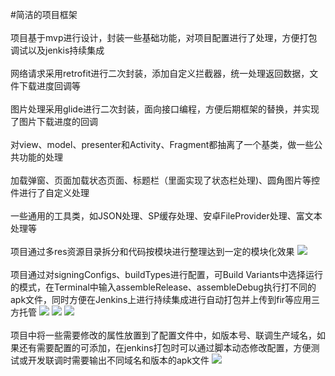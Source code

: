 #简洁的项目框架
<br><br>
项目基于mvp进行设计，封装一些基础功能，对项目配置进行了处理，方便打包调试以及jenkis持续集成<br><br>
网络请求采用retrofit进行二次封装，添加自定义拦截器，统一处理返回数据，文件下载进度回调等<br><br>
图片处理采用glide进行二次封装，面向接口编程，方便后期框架的替换，并实现了图片下载进度的回调<br><br>
对view、model、presenter和Activity、Fragment都抽离了一个基类，做一些公共功能的处理<br><br>
加载弹窗、页面加载状态页面、标题栏（里面实现了状态栏处理)、圆角图片等控件进行了自定义处理<br><br>
一些通用的工具类，如JSON处理、SP缓存处理、安卓FileProvider处理、富文本处理等<br><br>
项目通过多res资源目录拆分和代码按模块进行整理达到一定的模块化效果
![](https://github.com/jiulong160/ProjectFramework/blob/master/img/1563154378(1).jpg?raw=true)<br><br>
项目通过对signingConfigs、buildTypes进行配置，可Build Variants中选择运行的模式，在Terminal中输入assembleRelease、assembleDebug执行打不同的apk文件，同时方便在Jenkins上进行持续集成进行自动打包并上传到fir等应用三方托管
![](https://github.com/jiulong160/ProjectFramework/blob/master/img/1563154421(1).jpg?raw=true)
![](https://github.com/jiulong160/ProjectFramework/blob/master/img/1563154446(1).jpg?raw=true)
![](https://github.com/jiulong160/ProjectFramework/blob/master/img/1563155487(1).jpg?raw=true)<br><br>
项目中将一些需要修改的属性放置到了配置文件中，如版本号、联调生产域名，如果还有需要配置的可添加，在jenkins打包时可以通过脚本动态修改配置，方便测试或开发联调时需要输出不同域名和版本的apk文件
![](https://github.com/jiulong160/ProjectFramework/blob/master/img/1563154511(1).jpg?raw=true)

